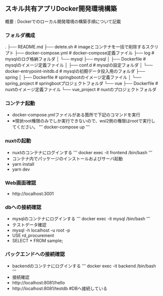 ## スキル共有アプリDocker開発環境構築
概要 : Dockerでのローカル開発環境の構築手順について記載

### フォルダ構成
.
├── README.md
├── delete.sh                      # imageとコンテナを一括で削除するスクリプト
├── docker-compose.yml             # docker-compose定義ファイル
├── log                            # mysqlのログ格納フォルダ
│   └── mysql
├── mysql
│   ├── Dockerfile                 # mysqlのイメージ定義ファイル
│   ├── conf.d                     # mysqlの設定フォルダ
│   └── docker-entrypoint-initdb.d # mysqlの初期データ投入用のフォルダ
├── spring
│   ├── Dockerfile                 # springbootのイメージ定義ファイル
│   └── spring_project             # springbootプロジェクトフォルダ
└── vue
    ├── Dockerfile                 # nuxtのイメージ定義ファイル
    └── vue_project                # nuxtのプロジェクトフォルダ

### コンテナ起動
- docker-compose.ymlファイルがある箇所で下記のコマンドを実行
- ※現状root権限のみでしか実行できないので、wsl2側の権限はrootで実行してください。
''' docker-compose up '''

### nuxtの起動
- nuxtのコンテナにログインする
''' docker exec -it frontend /bin/bash '''
- コンテナ内でパッケージのインストールおよびサーバ起動
- yarn install
- yarn dev
### Web画面確認
- http://localhost:3001

### dbへの接続確認
- mysqlのコンテナにログインする
''' docker exec -it mysql /bin/bash '''
- テストデータ確認
- mysql -h localhost -u root -p
- USE rd_procurement
- SELECT * FROM sample;

### バックエンドへの接続確認
- backendのコンテナにログインする
''' docker exec -it backend /bin/bash '''
- 接続確認
- http://localhost:8081/hello
- http://localhost:8081/testdb #DBへ接続している
